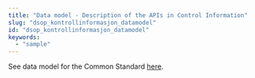 ```yaml
---
title: "Data model - Description of the APIs in Control Information"
slug: "dsop_kontrollinformasjon_datamodel"
id: "dsop_kontrollinformasjon_datamodel"
keywords:
  - "sample"
---
```


See data model for the Common Standard
[here](https://dokumentasjon.dsop.no/dsop_kontroll_datamodel.html). 